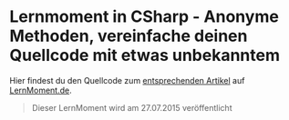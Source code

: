 # Lernmoment in CSharp - Anonyme Methoden, vereinfache deinen Quellcode mit etwas unbekanntem

Hier findest du den Quellcode zum [entsprechenden Artikel](http://www.lernmoment.de/csharp-programmieren/anonyme-methoden/) auf [LernMoment.de](http://www.lernmoment.de).

> Dieser LernMoment wird am 27.07.2015 veröffentlicht
